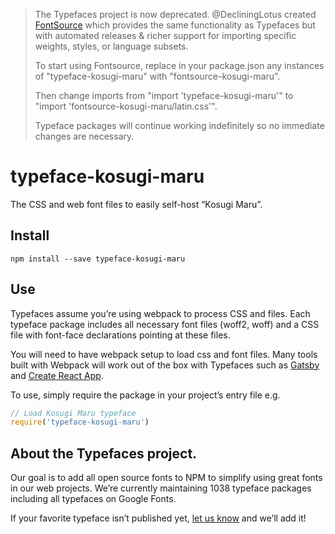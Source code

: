 >The Typefaces project is now deprecated. @DecliningLotus created
[FontSource](https://github.com/fontsource/fontsource) which provides the
same functionality as Typefaces but with automated releases & richer
support for importing specific weights, styles, or language subsets.
>
>To start using Fontsource, replace in your package.json any instances of
"typeface-kosugi-maru" with "fontsource-kosugi-maru".
>
> Then change imports from "import 'typeface-kosugi-maru'" to "import 'fontsource-kosugi-maru/latin.css'".
>
>Typeface packages will continue working indefinitely so no immediate
>changes are necessary.

# typeface-kosugi-maru

The CSS and web font files to easily self-host “Kosugi Maru”.

## Install

`npm install --save typeface-kosugi-maru`

## Use

Typefaces assume you’re using webpack to process CSS and files. Each typeface
package includes all necessary font files (woff2, woff) and a CSS file with
font-face declarations pointing at these files.

You will need to have webpack setup to load css and font files. Many tools built
with Webpack will work out of the box with Typefaces such as [Gatsby](https://github.com/gatsbyjs/gatsby)
and [Create React App](https://github.com/facebookincubator/create-react-app).

To use, simply require the package in your project’s entry file e.g.

```javascript
// Load Kosugi Maru typeface
require('typeface-kosugi-maru')
```

## About the Typefaces project.

Our goal is to add all open source fonts to NPM to simplify using great fonts in
our web projects. We’re currently maintaining 1038 typeface packages
including all typefaces on Google Fonts.

If your favorite typeface isn’t published yet, [let us know](https://github.com/KyleAMathews/typefaces)
and we’ll add it!
